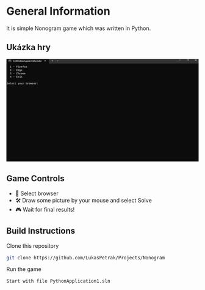 
# General Information

It is simple Nonogram game which was written in Python. 

## Ukázka hry

![Ukázka hry](https://github.com/LukasPetrak/Nonogram/blob/main/nono/gif.gif)

## Game Controls

- 🚀 Select browser
- 🛠️ Draw some picture by your mouse and select Solve 
- 🎮 Wait for final results! 

## Build Instructions

Clone this repository
   ```bash
   git clone https://github.com/LukasPetrak/Projects/Nonogram
   ```
Run the game
   ```bash
   Start with file PythonApplication1.sln

